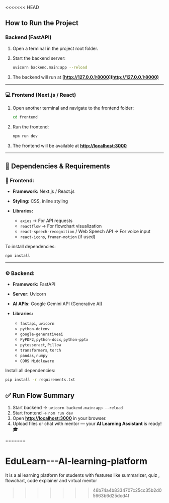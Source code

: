 <<<<<<< HEAD

##  How to Run the Project

###  Backend (FastAPI)

1. Open a terminal in the project root folder.

2. Start the backend server:

   ```bash
   uvicorn backend.main:app --reload
   ```
3. The backend will run at **[http://127.0.0.1:8000](http://127.0.0.1:8000)**

---

### 💻 Frontend (Next.js / React)

1. Open another terminal and navigate to the frontend folder:

   ```bash
   cd frontend
   ```
2. Run the frontend:

   ```bash
   npm run dev
   ```
3. The frontend will be available at **[http://localhost:3000](http://localhost:3000)**

---

## 🧠 Dependencies & Requirements

### 🧰 Frontend:

* **Framework:** Next.js / React.js
* **Styling:** CSS, inline styling
* **Libraries:**

  * `axios` → For API requests
  * `reactflow` → For flowchart visualization
  * `react-speech-recognition` / Web Speech API → For voice input
  * `react-icons`, `framer-motion` (if used)

To install dependencies:

```bash
npm install
```

---

### ⚙️ Backend:

* **Framework:** FastAPI
* **Server:** Uvicorn
* **AI APIs:** Google Gemini API (Generative AI)
* **Libraries:**

  * `fastapi`, `uvicorn`
  * `python-dotenv`
  * `google-generativeai`
  * `PyPDF2`, `python-docx`, `python-pptx`
  * `pytesseract`, `Pillow`
  * `transformers`, `torch`
  * `pandas`, `numpy`
  * `CORS Middleware`

Install all dependencies:

```bash
pip install -r requirements.txt
```


## ✅ Run Flow Summary

1. Start backend → `uvicorn backend.main:app --reload`
2. Start frontend → `npm run dev`
3. Open **[http://localhost:3000](http://localhost:3000)** in your browser.
4. Upload files or chat with mentor — your **AI Learning Assistant** is ready! 🎓

=======
# EduLearn---AI-learning-platform
It is a ai learning platform for students with features like summarizer, quiz , flowchart, code explainer and virtual mentor
>>>>>>> 46b74a4b8334707c25cc35b2d05663b6d25dcd4f
